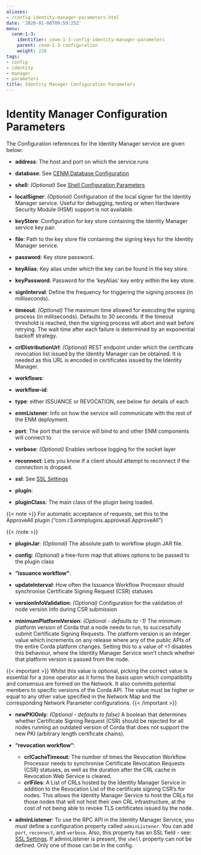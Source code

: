 ```yaml
---
aliases:
- /config-identity-manager-parameters.html
date: '2020-01-08T09:59:25Z'
menu:
  cenm-1-3:
    identifier: cenm-1-3-config-identity-manager-parameters
    parent: cenm-1-3-configuration
    weight: 220
tags:
- config
- identity
- manager
- parameters
title: Identity Manager Configuration Parameters
---
```



# Identity Manager Configuration Parameters

The Configuration references for the Identity Manager service are given below:


* **address**:
The host and port on which the service runs


* **database**:
See [CENM Database Configuration](config-database.md)


* **shell**:
*(Optional)* See [Shell Configuration Parameters](config-shell.md)


* **localSigner**:
*(Optional)* Configuration of the local signer for the Identity Manager service. Useful for debugging, testing or when Hardware Security Module (HSM) support is not available.


* **keyStore**:
Configuration for key store containing the Identity Manager service key pair.


* **file**:
Path to the key store file containing the signing keys for the Identity Manager service.


* **password**:
Key store password.




* **keyAlias**:
Key alias under which the key can be found in the key store.


* **keyPassword**:
Password for the ‘keyAlias’ key entry within the key store.


* **signInterval**:
Define the frequency for triggering the signing process (in milliseconds).


* **timeout**:
*(Optional)* The maximum time allowed for executing the signing process (in milliseconds). Defaults
to 30 seconds. If the timeout threshold is reached, then the signing process will abort and wait
before retrying. The wait time after each failure is determined by an exponential backoff strategy.


* **crlDistributionUrl**:
*(Optional)* REST endpoint under which the certificate revocation list issued by the Identity Manager can be obtained.
It is needed as this URL is encoded in certificates issued by the Identity Manager.




* **workflows**:

* **workflow-id**:

* **type**:
either ISSUANCE or REVOCATION, see below for details of each


* **enmListener**:
Info on how the service will communicate with the rest of the ENM deployment.


* **port**:
The port that the service will bind to and other ENM components will connect to.


* **verbose**:
*(Optional)* Enables verbose logging for the socket layer


* **reconnect**:
Lets you know if a client should attempt to reconnect if the connection is dropped.


* **ssl**:
See [SSL Settings](config-ssl.md)




* **plugin**:

* **pluginClass**:
The main class of the plugin being loaded.

{{< note >}}
For automatic acceptance of requests, set this to the ApproveAll plugin (“com.r3.enmplugins.approveall.ApproveAll”)

{{< /note >}}

* **pluginJar**:
*(Optional)* The absolute path to workflow plugin JAR file.


* **config**:
*(Optional)* a free-form map that allows options to be passed to the plugin class






* **“issuance workflow”**:

* **updateInterval**:
How often the Issuance Workflow Processor should synchronise Certificate Signing Request (CSR) statuses


* **versionInfoValidation**:
*(Optional)* Configuration for the validation of node version info during CSR submission


* **minimumPlatformVersion**:
*(Optional - defaults to -1)* The minimum platform version of Corda that a node needs to run, to successfully submit Certificate Signing Requests. The platform
version is an integer value which increments on any release where any of the public APIs of the entire Corda platform changes. Setting this to a value of <1
disables this behaviour, where the Identity Manager Service won’t check whether that platform version is passed from the node.


{{< important >}}
Whilst this value is optional, picking the correct value is essential for a zone operator as it forms the basis upon which compatibility and consensus are formed on the Network. It also commits potential members to specific versions of the Corda API. The value must be higher or equal to any other value specified in the Network Map and the corresponding Network Parameter configurations.
{{< /important >}}


* **newPKIOnly**:
*(Optional - defaults to false)* A boolean that determines whether Certificate Signing Request (CSR) should be rejected for all nodes running an outdated version of Corda that does not support the new PKI (arbitrary length certificate chains).






* **“revocation workflow”**:
  * **crlCacheTimeout**:
  The number  of times the Revocation Workflow Processor needs to synchronise Certificate Revocation Requests (CSR) statuses, as well as the duration after the CRL cache in Revocation Web Service is cleared.
  * **crlFiles**:
A List of CRLs hosted by the Identity Manager Service in addition to the Revocation List of the certificate signing CSR’s for nodes. This allows the Identity Manager Service to host the CRLs for those nodes that will not host their own CRL infrastructure, at the cost of not being able to revoke TLS certificates issued by the node.


* **adminListener**:
To use the RPC API in the Identity Manager Service, you must define a configuration property called `adminListener`.
You can add `port`, `reconnect`, and `verbose`. Also, this property has an SSL field - see: [SSL Settings](config-ssl.md).
If adminListener is present, the `shell` property can not be defined. Only one of those can be in the config.
